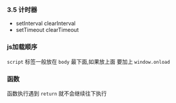 ### 3.5 计时器
- setInterval clearInterval
- setTimeout clearTimeout
### js加载顺序
`script` 标签一般放在 `body` 最下面,如果放上面
要加上 `window.onload `
### 函数
函数执行遇到 `return` 就不会继续往下执行

